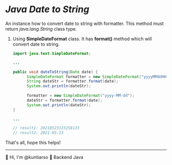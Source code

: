# *Java Date to String*

An instance how to convert date to string with formatter. This method must return *java.lang.String* class type.

1. Using **SimpleDateFormat** class. It has **format()** method which will convert date to string.

   ```java
   import java.text.SimpleDateFormat;
   
   ...
   
   public void dateToString(Date date) {
         SimpleDateFormat formatter = new SimpleDateFormat("yyyyMMddHHmmssSSS");
         String dateStr = formatter.format(date);
         System.out.println(dateStr);
       
         formatter = new SimpleDateFormat("yyyy-MM-dd");
         dateStr = formatter.format(date);
         System.out.println(dateStr);
   }
   
   ...
   
   // result1: 20210523123258133
   // result2: 2021-05-23
   ```


That's all, hope this helps!

------

:wave: Hi, I'm @kuntiarso	:seedling: Backend Java


